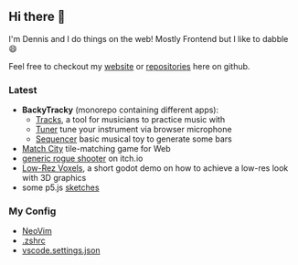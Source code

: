 ## Hi there 👋

I'm Dennis and I do things on the web! Mostly Frontend but I like to dabble 😄

Feel free to checkout my [website](https://dennissmuda.com/) or [repositories](https://github.com/DennisSmuda?tab=repositories) here on github.

### Latest

- **BackyTracky** (monorepo containing different apps):
  - [Tracks](https://backytracky.com/), a tool for musicians to practice music with
  - [Tuner](https://tuner.backytracky.com/) tune your instrument via browser microphone
  - [Sequencer](https://sequencer.backytracky.com/) basic musical toy to generate some bars
- [Match City](https://matchcity.dennissmuda.com/) tile-matching game for Web
- [generic rogue shooter](https://dennissmuda.itch.io/generic-rogue-shooter) on itch.io
- [Low-Rez Voxels](https://github.com/DennisSmuda/low-rez-voxel-demo), a short godot demo on how to achieve a low-res look with 3D graphics
- some p5.js [sketches](https://playground.dennissmuda.com/)

### My Config

- [NeoVim](https://github.com/DennisSmuda/dennissmuda/tree/main/nvim)
- [.zshrc](https://github.com/DennisSmuda/dennissmuda/blob/main/.zshrc)
- [vscode.settings.json](https://github.com/DennisSmuda/dennissmuda/blob/main/vscode.settings.json)

